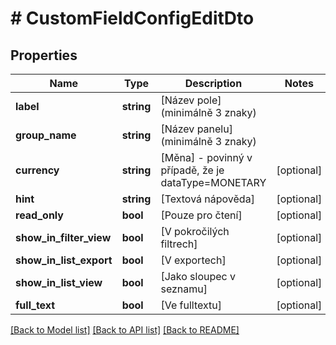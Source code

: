 # # CustomFieldConfigEditDto

## Properties

Name | Type | Description | Notes
------------ | ------------- | ------------- | -------------
**label** | **string** | [Název pole] (minimálně 3 znaky) |
**group_name** | **string** | [Název panelu] (minimálně 3 znaky) |
**currency** | **string** | [Měna] - povinný v případě, že je dataType&#x3D;MONETARY | [optional]
**hint** | **string** | [Textová nápověda] | [optional]
**read_only** | **bool** | [Pouze pro čtení] | [optional]
**show_in_filter_view** | **bool** | [V pokročilých filtrech] | [optional]
**show_in_list_export** | **bool** | [V exportech] | [optional]
**show_in_list_view** | **bool** | [Jako sloupec v seznamu] | [optional]
**full_text** | **bool** | [Ve fulltextu] | [optional]

[[Back to Model list]](../../README.md#models) [[Back to API list]](../../README.md#endpoints) [[Back to README]](../../README.md)
